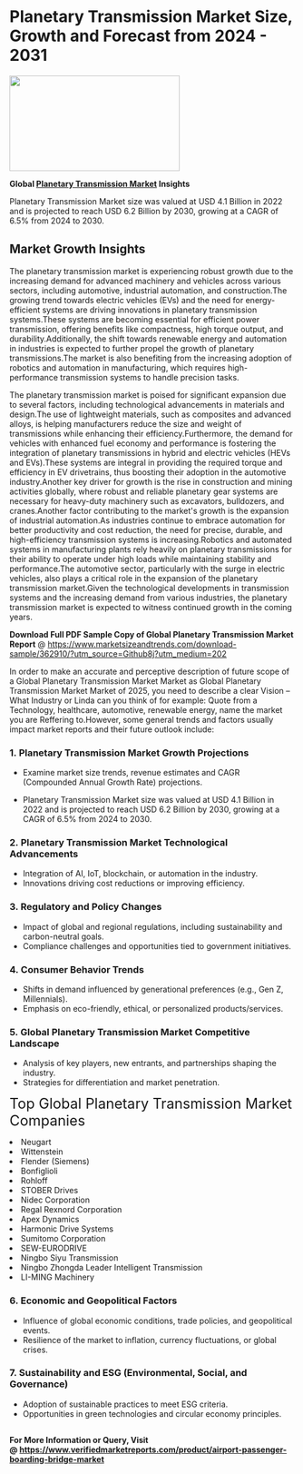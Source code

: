 <H1>Planetary Transmission Market Size, Growth and Forecast from 2024 - 2031</H1><img class="aligncenter size-medium wp-image-584254" src="https://thirdeyenews.in/wp-content/uploads/2024/09/Global-Market-Research-300x168.jpeg" alt="" width="300" height="168" /><p><strong>Global&nbsp;<a href="https://www.marketsizeandtrends.com/download-sample/362910/?utm_source=Github8j?utm_medium=202">Planetary Transmission Market</a> Insights</strong></p><p>Planetary Transmission Market size was valued at USD 4.1 Billion in 2022 and is projected to reach USD 6.2 Billion by 2030, growing at a CAGR of 6.5% from 2024 to 2030.</p><p><h2>Market Growth Insights</h2> <p>The planetary transmission market is experiencing robust growth due to the increasing demand for advanced machinery and vehicles across various sectors, including automotive, industrial automation, and construction.The growing trend towards electric vehicles (EVs) and the need for energy-efficient systems are driving innovations in planetary transmission systems.These systems are becoming essential for efficient power transmission, offering benefits like compactness, high torque output, and durability.Additionally, the shift towards renewable energy and automation in industries is expected to further propel the growth of planetary transmissions.The market is also benefiting from the increasing adoption of robotics and automation in manufacturing, which requires high-performance transmission systems to handle precision tasks.</p> <p>The planetary transmission market is poised for significant expansion due to several factors, including technological advancements in materials and design.The use of lightweight materials, such as composites and advanced alloys, is helping manufacturers reduce the size and weight of transmissions while enhancing their efficiency.Furthermore, the demand for vehicles with enhanced fuel economy and performance is fostering the integration of planetary transmissions in hybrid and electric vehicles (HEVs and EVs).These systems are integral in providing the required torque and efficiency in EV drivetrains, thus boosting their adoption in the automotive industry.Another key driver for growth is the rise in construction and mining activities globally, where robust and reliable planetary gear systems are necessary for heavy-duty machinery such as excavators, bulldozers, and cranes.Another factor contributing to the market's growth is the expansion of industrial automation.As industries continue to embrace automation for better productivity and cost reduction, the need for precise, durable, and high-efficiency transmission systems is increasing.Robotics and automated systems in manufacturing plants rely heavily on planetary transmissions for their ability to operate under high loads while maintaining stability and performance.The automotive sector, particularly with the surge in electric vehicles, also plays a critical role in the expansion of the planetary transmission market.Given the technological developments in transmission systems and the increasing demand from various industries, the planetary transmission market is expected to witness continued growth in the coming years.<p><span class=""><strong>Download Full PDF Sample Copy of Global Planetary Transmission Market Report</strong> @ <a href="https://www.marketsizeandtrends.com/download-sample/362910/?utm_source=Github8j?utm_medium=202" target="_blank">https://www.marketsizeandtrends.com/download-sample/362910/?utm_source=Github8j?utm_medium=202</a></span></p><p>In order to make an accurate and perceptive description of future scope of a Global&nbsp;Planetary Transmission Market Market as Global&nbsp;Planetary Transmission Market Market of 2025, you need to describe a clear Vision &ndash; What Industry or Linda can you think of for example: Quote from a Technology, healthcare, automotive, renewable energy, name the market you are Reffering to.However, some general trends and factors usually impact market reports and their future outlook include:</p><h3>1.&nbsp;<strong>Planetary Transmission Market Growth Projections</strong></h3><ul><li>Examine market size trends, revenue estimates and CAGR (Compounded Annual Growth Rate) projections.</li><li><p>Planetary Transmission Market size was valued at USD 4.1 Billion in 2022 and is projected to reach USD 6.2 Billion by 2030, growing at a CAGR of 6.5% from 2024 to 2030.</p></li></ul><h3>2.&nbsp;<strong>Planetary Transmission Market Technological Advancements</strong></h3><ul><li>Integration of AI, IoT, blockchain, or automation in the industry.</li><li>Innovations driving cost reductions or improving efficiency.</li></ul><h3>3.&nbsp;<strong>Regulatory and Policy Changes</strong></h3><ul><li>Impact of global and regional regulations, including sustainability and carbon-neutral goals.</li><li>Compliance challenges and opportunities tied to government initiatives.</li></ul><h3>4.&nbsp;<strong>Consumer Behavior Trends</strong></h3><ul><li>Shifts in demand influenced by generational preferences (e.g., Gen Z, Millennials).</li><li>Emphasis on eco-friendly, ethical, or personalized products/services.</li></ul><h3>5.&nbsp;<strong>Global Planetary Transmission Market Competitive Landscape</strong></h3><ul><li>Analysis of key players, new entrants, and partnerships shaping the industry.</li><li>Strategies for differentiation and market penetration.</li></ul><p data-pm-slice="1 1 []"><span style="color: inherit; font-family: inherit; font-size: 25px;">Top Global Planetary Transmission Market Companies</span></p><div class="" data-test-id=""><p><li>Neugart</li><li> Wittenstein</li><li> Flender (Siemens)</li><li> Bonfiglioli</li><li> Rohloff</li><li> STOBER Drives</li><li> Nidec Corporation</li><li> Regal Rexnord Corporation</li><li> Apex Dynamics</li><li> Harmonic Drive Systems</li><li> Sumitomo Corporation</li><li> SEW-EURODRIVE</li><li> Ningbo Siyu Transmission</li><li> Ningbo Zhongda Leader Intelligent Transmission</li><li> LI-MING Machinery</li></p></div><h3>6.&nbsp;<strong>Economic and Geopolitical Factors</strong></h3><ul><li>Influence of global economic conditions, trade policies, and geopolitical events.</li><li>Resilience of the market to inflation, currency fluctuations, or global crises.</li></ul><h3>7.&nbsp;<strong>Sustainability and ESG (Environmental, Social, and Governance)</strong></h3><ul><li>Adoption of sustainable practices to meet ESG criteria.</li><li>Opportunities in green technologies and circular economy principles.</li></ul><h2><strong style="font-size: 14px;">For More Information or Query, Visit @&nbsp;</strong><a style="background-color: #ffffff; font-size: 14px;" href="https://www.marketsizeandtrends.com/report/planetary-transmission-market/" target="_blank">https://www.verifiedmarketreports.com/product/airport-passenger-boarding-bridge-market</a></h2>